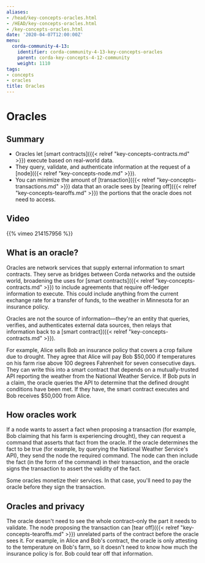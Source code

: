 ```yaml
---
aliases:
- /head/key-concepts-oracles.html
- /HEAD/key-concepts-oracles.html
- /key-concepts-oracles.html
date: '2020-04-07T12:00:00Z'
menu:
  corda-community-4-13:
    identifier: corda-community-4-13-key-concepts-oracles
    parent: corda-key-concepts-4-12-community
    weight: 1110
tags:
- concepts
- oracles
title: Oracles
---
```



# Oracles

## Summary

* Oracles let [smart contracts]({{< relref "key-concepts-contracts.md" >}}) execute based on real-world data.
* They query, validate, and authenticate information at the request of a [node]({{< relref "key-concepts-node.md" >}}).
* You can minimize the amount of [transaction]({{< relref "key-concepts-transactions.md" >}}) data that an oracle sees by [tearing off]({{< relref "key-concepts-tearoffs.md" >}}) the portions that the oracle does not need to access.

## Video

{{% vimeo 214157956 %}}

## What is an oracle?
Oracles are network services that supply external information to smart contracts. They serve as bridges between Corda networks and the outside world, broadening the uses for [smart contracts]({{< relref "key-concepts-contracts.md" >}}) to include agreements that require off-ledger information to execute. This could include anything from the current exchange rate for a transfer of funds, to the weather in Minnesota for an insurance policy.

Oracles are not the source of information—they're an entity that queries, verifies, and authenticates external data sources, then relays that information back to a [smart contract]({{< relref "key-concepts-contracts.md" >}}).

For example, Alice sells Bob an insurance policy that covers a crop failure due to drought. They agree that Alice will pay Bob $50,000 if temperatures on his farm rise above 100 degrees Fahrenheit for seven consecutive days. They can write this into a smart contract that depends on a mutually-trusted API reporting the weather from the National Weather Service. If Bob puts in a claim, the oracle queries the API to determine that the defined drought conditions have been met. If they have, the smart contract executes and Bob receives $50,000 from Alice.

## How oracles work
If a node wants to assert a fact when proposing a transaction (for example, Bob claiming that his farm is experiencing drought), they can request a command that asserts that fact from the oracle. If the oracle determines the fact to be true (for example, by querying the National Weather Service's API), they send the node the required command. The node can then include the fact (in the form of the command) in their transaction, and the oracle signs the transaction to assert the validity of the fact.

Some oracles monetize their services. In that case, you'll need to pay the oracle before they sign the transaction.

## Oracles and privacy
The oracle doesn't need to see the whole contract–only the part it needs to validate. The node proposing the transaction can [tear off]({{< relref "key-concepts-tearoffs.md" >}}) unrelated parts of the contract before the oracle sees it. For example, in Alice and Bob's contract, the oracle is only attesting to the temperature on Bob's farm, so it doesn't need to know how much the insurance policy is for. Bob could tear off that information.


